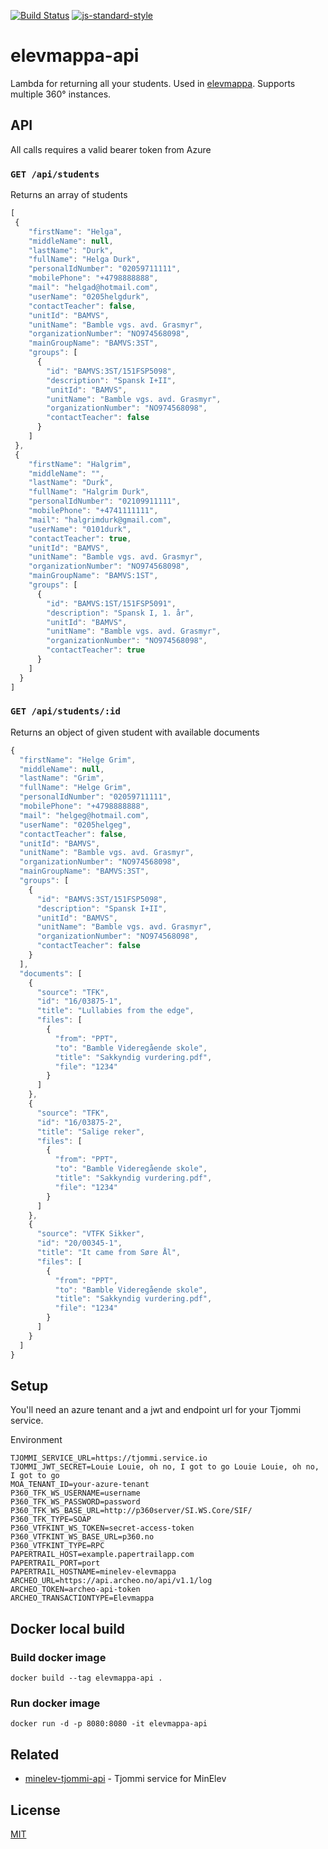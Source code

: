 [![Build Status](https://travis-ci.com/vtfk/elevmappa-api.svg?branch=master)](https://travis-ci.com/vtfk/elevmappa-api)
[![js-standard-style](https://img.shields.io/badge/code%20style-standard-brightgreen.svg?style=flat)](https://github.com/feross/standard)

# elevmappa-api

Lambda for returning all your students. Used in [elevmappa](https://github.com/vtfk/elevmappa-web).
Supports multiple 360° instances.

## API

All calls requires a valid bearer token from Azure

### ```GET /api/students```

Returns an array of students

```JavaScript
[
 {
    "firstName": "Helga",
    "middleName": null,
    "lastName": "Durk",
    "fullName": "Helga Durk",
    "personalIdNumber": "02059711111",
    "mobilePhone": "+4798888888",
    "mail": "helgad@hotmail.com",
    "userName": "0205helgdurk",
    "contactTeacher": false,
    "unitId": "BAMVS",
    "unitName": "Bamble vgs. avd. Grasmyr",
    "organizationNumber": "NO974568098",
    "mainGroupName": "BAMVS:3ST",
    "groups": [
      {
        "id": "BAMVS:3ST/151FSP5098",
        "description": "Spansk I+II",
        "unitId": "BAMVS",
        "unitName": "Bamble vgs. avd. Grasmyr",
        "organizationNumber": "NO974568098",
        "contactTeacher": false
      }
    ]
 },
 {
    "firstName": "Halgrim",
    "middleName": "",
    "lastName": "Durk",
    "fullName": "Halgrim Durk",
    "personalIdNumber": "02109911111",
    "mobilePhone": "+4741111111",
    "mail": "halgrimdurk@gmail.com",
    "userName": "0101durk",
    "contactTeacher": true,
    "unitId": "BAMVS",
    "unitName": "Bamble vgs. avd. Grasmyr",
    "organizationNumber": "NO974568098",
    "mainGroupName": "BAMVS:1ST",
    "groups": [
      {
        "id": "BAMVS:1ST/151FSP5091",
        "description": "Spansk I, 1. år",
        "unitId": "BAMVS",
        "unitName": "Bamble vgs. avd. Grasmyr",
        "organizationNumber": "NO974568098",
        "contactTeacher": true
      }
    ]
  }
]
```

### ```GET /api/students/:id```

Returns an object of given student with available documents

```JavaScript
{
  "firstName": "Helge Grim",
  "middleName": null,
  "lastName": "Grim",
  "fullName": "Helge Grim",
  "personalIdNumber": "02059711111",
  "mobilePhone": "+4798888888",
  "mail": "helgeg@hotmail.com",
  "userName": "0205helgeg",
  "contactTeacher": false,
  "unitId": "BAMVS",
  "unitName": "Bamble vgs. avd. Grasmyr",
  "organizationNumber": "NO974568098",
  "mainGroupName": "BAMVS:3ST",
  "groups": [
    {
      "id": "BAMVS:3ST/151FSP5098",
      "description": "Spansk I+II",
      "unitId": "BAMVS",
      "unitName": "Bamble vgs. avd. Grasmyr",
      "organizationNumber": "NO974568098",
      "contactTeacher": false
    }
  ],
  "documents": [
    {
      "source": "TFK",
      "id": "16/03875-1",
      "title": "Lullabies from the edge",
      "files": [
        {
          "from": "PPT",
          "to": "Bamble Videregående skole",
          "title": "Sakkyndig vurdering.pdf",
          "file": "1234"
        }
      ]
    },
    {
      "source": "TFK",
      "id": "16/03875-2",
      "title": "Salige reker",
      "files": [
        {
          "from": "PPT",
          "to": "Bamble Videregående skole",
          "title": "Sakkyndig vurdering.pdf",
          "file": "1234"
        }
      ]
    },
    {
      "source": "VTFK Sikker",
      "id": "20/00345-1",
      "title": "It came from Søre Ål",
      "files": [
        {
          "from": "PPT",
          "to": "Bamble Videregående skole",
          "title": "Sakkyndig vurdering.pdf",
          "file": "1234"
        }
      ]
    }
  ]
}
```

## Setup

You'll need an azure tenant and a jwt and endpoint url for your Tjommi service.

Environment

```
TJOMMI_SERVICE_URL=https://tjommi.service.io
TJOMMI_JWT_SECRET=Louie Louie, oh no, I got to go Louie Louie, oh no, I got to go
MOA_TENANT_ID=your-azure-tenant
P360_TFK_WS_USERNAME=username
P360_TFK_WS_PASSWORD=password
P360_TFK_WS_BASE_URL=http://p360server/SI.WS.Core/SIF/
P360_TFK_TYPE=SOAP
P360_VTFKINT_WS_TOKEN=secret-access-token
P360_VTFKINT_WS_BASE_URL=p360.no
P360_VTFKINT_TYPE=RPC
PAPERTRAIL_HOST=example.papertrailapp.com
PAPERTRAIL_PORT=port
PAPERTRAIL_HOSTNAME=minelev-elevmappa
ARCHEO_URL=https://api.archeo.no/api/v1.1/log
ARCHEO_TOKEN=archeo-api-token
ARCHEO_TRANSACTIONTYPE=Elevmappa
```


## Docker local build

### Build docker image
```
docker build --tag elevmappa-api .
```

### Run docker image
```
docker run -d -p 8080:8080 -it elevmappa-api
```

## Related

- [minelev-tjommi-api](https://github.com/telemark/minelev-tjommi-api) - Tjommi service for MinElev

## License

[MIT](LICENSE)
